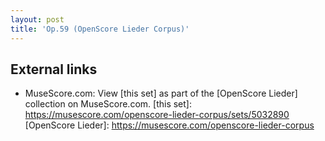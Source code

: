 ```yaml
---
layout: post
title: 'Op.59 (OpenScore Lieder Corpus)'
---
```


## External links

- MuseScore.com: View [this set] as part of the [OpenScore Lieder] collection on MuseScore.com.
[this set]: https://musescore.com/openscore-lieder-corpus/sets/5032890
[OpenScore Lieder]: https://musescore.com/openscore-lieder-corpus
